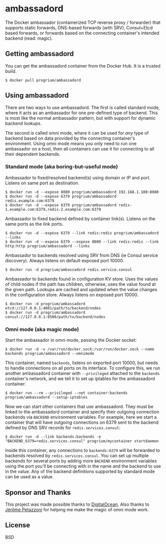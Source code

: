 # ambassadord

The Docker ambassador (containerized TCP reverse proxy / forwarder) that supports static forwards, DNS-based forwards (with SRV), Consul+Etcd based forwards, or forwards based on the connecting container's intended backend (read: magic).

## Getting ambassadord

You can get the ambassadord container from the Docker Hub. It is a trusted build.

	$ docker pull progrium/ambassadord

## Using ambassadord

There are two ways to use ambassadord. The first is called standard mode, where it acts as an ambassador for one pre-defined type of backend. This is most like the normal ambassador pattern, but with support for dynamic backend lookups. 

The second is called omni mode, where it can be used for *any* type of backend based on data provided by the connecting container's environment. Using omni mode means you only need to run one ambassador on a host, then all containers can use it for connecting to all their dependent backends. 

### Standard mode (aka boring-but-useful mode)

Ambassador to fixed/resolved backend(s) using domain or IP and port. Listens on same port as destination.

	$ docker run -d --expose 8080 progrium/ambassadord 192.168.1.100:8080
	$ docker run -d --expose 6379 progrium/ambassadord redis.example.com:6379
	$ docker run -d --expose 6379 progrium/ambassadord redis-1.example.com:6379,redis-2.example.com:6379

Ambassador to fixed backend defined by container link(s). Listens on the same ports as the link ports.

	$ docker run -d --expose 6379 --link redis:redis progrium/ambassadord --links
	$ docker run -d --expose 6379 --expose 8080 --link redis:redis --link http:http progrium/ambassadord --links

Ambassador to backends resolved using SRV from DNS (ie Consul service discovery). Always listens on default exposed port 10000.

	$ docker run -d progrium/ambassadord redis.service.consul

Ambassador to backends found in configuration KV store. Uses the values of child nodes if the path has children, otherwise, uses the value found at the given path. Lookups are cached and updated when the value changes in the configuration store. Always listens on exposed port 10000.

	$ docker run -d progrium/ambassadord etcd://127.0.0.1:4001/path/to/backend/nodes
	$ docker run -d progrium/ambassadord consul://127.0.0.1:8500/path/to/backend/nodes

### Omni mode (aka magic mode)

Start the ambassador in omni mode, passing the Docker socket:

	$ docker run -d -v /var/run/docker.sock:/var/run/docker.sock --name backends progrium/ambassadord --omnimode

This container, named `backends`, listens on exported port 10000, but needs to handle connections on all ports on its interface. To configure this, we run another ambassadord container with `--privileged` attached to the `backends` container's network, and we tell it to set up iptables for the ambassadord container:

	$ docker run --rm --privileged --net container:backends progrium/ambassadord --setup-iptables

Now we can start other containers that use ambassadord. They must be linked to the ambassadord container and specify their outgoing connection backends via `BACKEND` environment variables. For example, here we start a container that will have outgoing connections on 6379 sent to the backend defined by DNS SRV records for `redis.services.consul`:

	$ docker run -d --link backends:backends -e "BACKEND_6379=redis.services.consul" progrium/mycontainer startdaemon

Inside this container, any connections to `backends:6379` will be forwarded to backends resolved by `redis.services.consul`. You can set up multiple backends for several ports by adding more `BACKEND` environment variables using the port you'll be connecting with in the name and the backend to use in the value. Any of the backend definitions supported by standard mode can be used as a value.

## Sponsor and Thanks

This project was made possible thanks to [DigitalOcean](http://digitalocean.com). Also thanks to [Jérôme Petazzoni](https://github.com/jpetazzo) for helping me make the magic of omni mode work.

## License

BSD